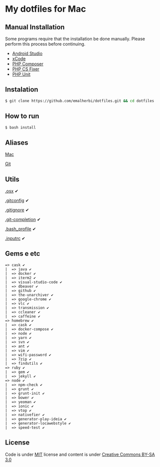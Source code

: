 # My dotfiles for Mac

## Manual Installation

Some programs require that the installation be done manually. Please perform this process before continuing.

- [Android Studio](https://developer.android.com/studio/install.html?hl=pt-br)
- [xCode](https://developer.apple.com/xcode/)
- [PHP Composer](https://getcomposer.org/download/)
- [PHP CS Fixer](https://github.com/FriendsOfPHP/PHP-CS-Fixer)
- [PHP Unit](https://phpunit.de/getting-started.html)

## Instalation

```bash
$ git clone https://github.com/emalherbi/dotfiles.git && cd dotfiles
```

## How to run

```bash
$ bash install
```

## Aliases

[Mac](https://github.com/emalherbi/dotfiles/blob/master/system/.bash_profile)

[Git](https://github.com/emalherbi/dotfiles/blob/master/git/.gitconfig)

## Utils

[.osx](https://github.com/emalherbi/dotfiles/blob/master/osx/.osx) ✔

[.gitconfig](https://github.com/emalherbi/dotfiles/blob/master/git/.gitconfig) ✔

[.gitignore](https://github.com/emalherbi/dotfiles/blob/master/git/.gitignore) ✔

[.git-completion](https://raw.githubusercontent.com/git/git/master/contrib/completion/git-completion.bash) ✔

[.bash_profile](https://github.com/emalherbi/dotfiles/blob/master/system/.bash_profile) ✔

[.inputrc](https://github.com/emalherbi/dotfiles/blob/master/system/.inputrc) ✔

## Gems e etc

```
=> cask ✔
|  => java ✔
|  => docker ✔
|  => iterm2 ✔
|  => visual-studio-code ✔
|  => dbeaver ✔
|  => github ✔
|  => the-unarchiver ✔
|  => google-chrome ✔
|  => vlc ✔
|  => transmission ✔
|  => ccleaner ✔
|  => caffeine ✔
=> homebrew ✔
|  => cask ✔
|  => docker-compose ✔
|  => node ✔
|  => yarn ✔
|  => svn ✔
|  => ant ✔
|  => vim ✔
|  => wifi-password ✔
|  => 7zip ✔
|  => findutils ✔
=> ruby ✔
|  => gem ✔
|  => jekyll ✔
=> node ✔
|  => npm-check ✔
|  => grunt ✔
|  => grunt-init ✔
|  => bower ✔
|  => yeoman ✔
|  => ionic ✔
|  => vtop ✔
|  => nativefier ✔
|  => generator-play-ideia ✔
|  => generator-locawebstyle ✔
|  => speed-test ✔
```

## License

Code is under [MIT](http://davidsonfellipe.mit-license.org) license and content is under [Creative Commons BY-SA 3.0](http://creativecommons.org/licenses/by-sa/3.0/deed.en_US)
